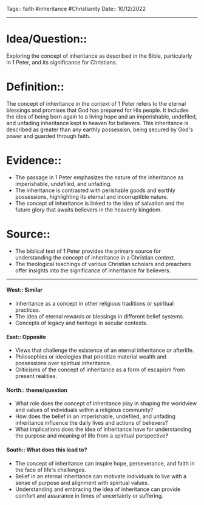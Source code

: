 Tags:: faith #inheritance #Christianity
Date:: 10/12/2022
___
# Idea/Question::
Exploring the concept of inheritance as described in the Bible, particularly in 1 Peter, and its significance for Christians.

# Definition::
The concept of inheritance in the context of 1 Peter refers to the eternal blessings and promises that God has prepared for His people. It includes the idea of being born again to a living hope and an imperishable, undefiled, and unfading inheritance kept in heaven for believers. This inheritance is described as greater than any earthly possession, being secured by God's power and guarded through faith.

# Evidence::
- The passage in 1 Peter emphasizes the nature of the inheritance as imperishable, undefiled, and unfading.
- The inheritance is contrasted with perishable goods and earthly possessions, highlighting its eternal and incorruptible nature.
- The concept of inheritance is linked to the idea of salvation and the future glory that awaits believers in the heavenly kingdom.

# Source::
- The biblical text of 1 Peter provides the primary source for understanding the concept of inheritance in a Christian context.
- The theological teachings of various Christian scholars and preachers offer insights into the significance of inheritance for believers.

___
#### West:: Similar
- Inheritance as a concept in other religious traditions or spiritual practices.
- The idea of eternal rewards or blessings in different belief systems.
- Concepts of legacy and heritage in secular contexts.

#### East:: Opposite
- Views that challenge the existence of an eternal inheritance or afterlife.
- Philosophies or ideologies that prioritize material wealth and possessions over spiritual inheritance.
- Criticisms of the concept of inheritance as a form of escapism from present realities.

#### North:: theme/question
- What role does the concept of inheritance play in shaping the worldview and values of individuals within a religious community?
- How does the belief in an imperishable, undefiled, and unfading inheritance influence the daily lives and actions of believers?
- What implications does the idea of inheritance have for understanding the purpose and meaning of life from a spiritual perspective?

#### South:: What does this lead to?
- The concept of inheritance can inspire hope, perseverance, and faith in the face of life's challenges.
- Belief in an eternal inheritance can motivate individuals to live with a sense of purpose and alignment with spiritual values.
- Understanding and embracing the idea of inheritance can provide comfort and assurance in times of uncertainty or suffering.